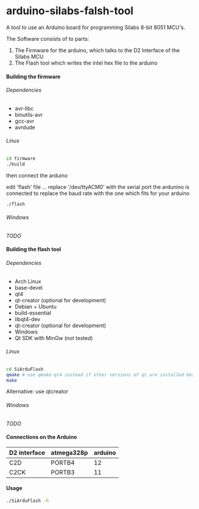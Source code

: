 arduino-silabs-falsh-tool
=========================

A tool to use an Arduino board for programming Silabs 8-bit 8051 MCU's.

The Software consists of to parts:
  1. The Firmware for the arduino, which talks to the D2 Interface of the Silabs MCU
  2. The Flash tool which writes the intel hex file to the arduino

#### Building the firmware

###### Dependencies

  * avr-libc 
  * binutils-avr 
  * gcc-avr 
  * avrdude

###### Linux

```bash
cd firmware
./build
```
then connect the arduino

edit 'flash' file ... replace '/dev/ttyACM0' with the serial port the ardunino is connected to replace the baud rate with the one which fits for your arduino

```bash
./flash
```

###### Windows

*TODO*

#### Building the flash tool

###### Dependencies
  * Arch Linux
   * base-devel
   * qt4
   * qt-creator (optional for development)
  * Debian + Ubuntu
   * build-essential
   * libqt4-dev
   * qt-creator (optional for development)
  * Windows
   * Qt SDK with MinGw (not tested)

###### Linux

```bash
cd SiArduFlash
qmake # use qmake-qt4 instead if other versions of qt are installed besides qt4
make
```

Alternative: use qtcreator

###### Windows

*TODO*

#### Connections on the Arduino

D2 interface | atmega328p | arduino
--- | --- | ---
C2D | PORTB4 | 12
C2CK | PORTB3 |11

#### Usage
```bash
./SiArduFlash -h
```
